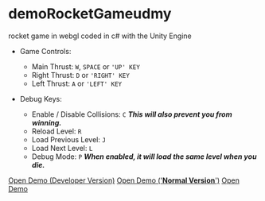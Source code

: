 # demoRocketGameudmy
rocket game in webgl coded in c# with the Unity Engine

* Game Controls:
  * Main Thrust: ```W```, ```SPACE``` or ```'UP' KEY```
  * Right Thrust: ```D``` or ```'RIGHT' KEY```
  * Left Thrust: ```A``` or ```'LEFT' KEY```

* Debug Keys:
  * Enable / Disable Collisions: ```C``` **_This will also prevent you from winning._**
  * Reload Level: ```R```
  * Load Previous Level: ```J```
  * Load Next Level: ```L```
  * Debug Mode: ```P``` **_When enabled, it will load the same level when you die._**

[Open Demo (Developer Version)](https://TrevCan.github.io/demoRocketGameudmy/demo_webGL/devBuild/index.html)
[Open Demo ('__**Normal Version**__')](https://TrevCan.github.io/demoRocketGameudmy/index.html)
[Open Demo](https://TrevCan.github.io/demoRocketGameudmy/2/index.html)
